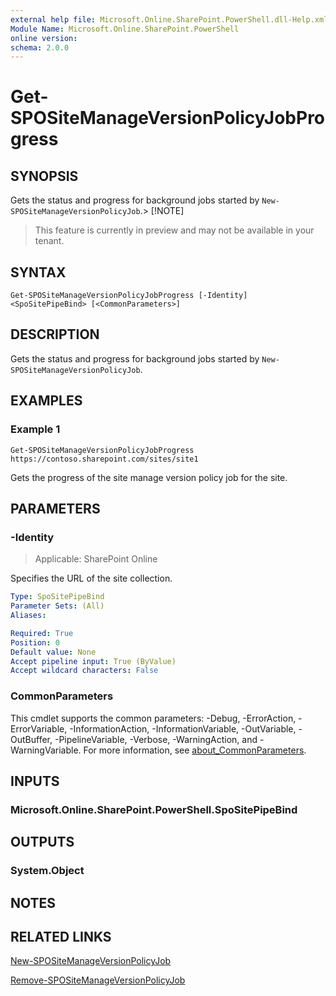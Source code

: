 ```yaml
---
external help file: Microsoft.Online.SharePoint.PowerShell.dll-Help.xml
Module Name: Microsoft.Online.SharePoint.PowerShell
online version:
schema: 2.0.0
---
```


# Get-SPOSiteManageVersionPolicyJobProgress

## SYNOPSIS
Gets the status and progress for background jobs started by `New-SPOSiteManageVersionPolicyJob`.> [!NOTE]
> This feature is currently in preview and may not be available in your tenant.

## SYNTAX

```
Get-SPOSiteManageVersionPolicyJobProgress [-Identity] <SpoSitePipeBind> [<CommonParameters>]
```

## DESCRIPTION
Gets the status and progress for background jobs started by `New-SPOSiteManageVersionPolicyJob`.

## EXAMPLES

### Example 1

```
Get-SPOSiteManageVersionPolicyJobProgress https://contoso.sharepoint.com/sites/site1
```

Gets the progress of the site manage version policy job for the site.

## PARAMETERS

### -Identity

> Applicable: SharePoint Online

Specifies the URL of the site collection.

```yaml
Type: SpoSitePipeBind
Parameter Sets: (All)
Aliases:

Required: True
Position: 0
Default value: None
Accept pipeline input: True (ByValue)
Accept wildcard characters: False
```

### CommonParameters
This cmdlet supports the common parameters: -Debug, -ErrorAction, -ErrorVariable, -InformationAction, -InformationVariable, -OutVariable, -OutBuffer, -PipelineVariable, -Verbose, -WarningAction, and -WarningVariable. For more information, see [about_CommonParameters](http://go.microsoft.com/fwlink/?LinkID=113216).

## INPUTS

### Microsoft.Online.SharePoint.PowerShell.SpoSitePipeBind

## OUTPUTS

### System.Object
## NOTES

## RELATED LINKS

[New-SPOSiteManageVersionPolicyJob](New-SPOSiteManageVersionPolicyJob.md)

[Remove-SPOSiteManageVersionPolicyJob](Remove-SPOSiteManageVersionPolicyJob.md)

